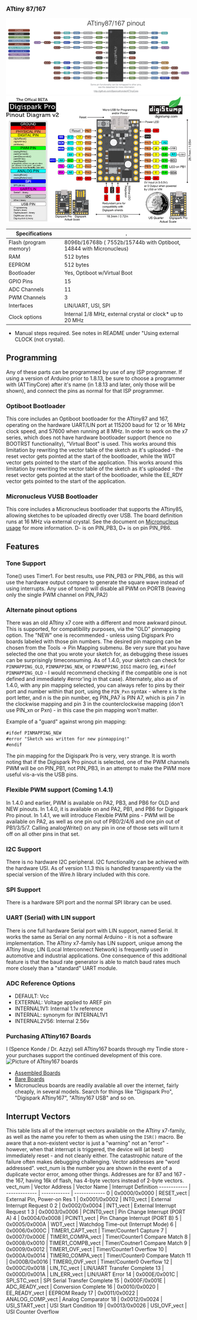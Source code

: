 ### ATtiny 87/167
![x7 pin mapping](Pinout_x7.jpg "Arduino Pin Mapping for ATtiny x7-family")
![Digispark Pro pin mapping](DigisparkPro.png "Digispark Pro Pin Mapping for ATtiny 167")

 Specifications |  .
------------ | -------------
Flash (program memory)   | 8096b/16768b ( 7552b/15744b with Optiboot, 14844 with Micronucleus)
RAM  | 512 bytes
EEPROM | 512 bytes
Bootloader | Yes, Optiboot w/Virtual Boot
GPIO Pins | 15
ADC Channels | 11
PWM Channels | 3
Interfaces | LIN/UART, USI, SPI
Clock options | Internal 1/8 MHz, external crystal or clock* up to 20 MHz

* Manual steps required. See notes in README under "Using external CLOCK (not crystal).

## Programming
Any of these parts can be programmed by use of any ISP programmer. If using a version of Arduino prior to 1.8.13, be sure to choose a programmer with (ATTinyCore) after it's name (in 1.8.13 and later, only those will be shown), and connect the pins as normal for that ISP programmer.

### Optiboot Bootloader
This core includes an Optiboot bootloader for the ATtiny87 and 167, operating on the hardware UART/LIN port at 115200 baud for 12 or 16 MHz clock speed, and 57600 when running at 8 MHz. In order to work on the x7 series, which does not have hardware bootloader support (hence no BOOTRST functionality), "Virtual Boot" is used. This works around this limitation by rewriting the vector table of the sketch as it's uploaded - the reset vector gets pointed at the start of the bootloader, while the WDT vector gets pointed to the start of the application.  This works around this limitation by rewriting the vector table of the sketch as it's uploaded - the reset vector gets pointed at the start of the bootloader, while the EE_RDY vector gets pointed to the start of the application.

### Micronucleus VUSB Bootloader
This core includes a Micronucleus bootloader that supports the ATtiny85, allowing sketches to be uploaded directly over USB. The board definition runs at 16 MHz via external crystal. See the document on [Micronucleus usage](UsingMicronucleus.md) for more information. D- is on PIN_PB3, D+ is on pin PIN_PB6.

## Features

### Tone Support
Tone() uses Timer1. For best results, use PIN_PB3 or PIN_PB6, as this will use the hardware output compare to generate the square wave instead of using interrupts. Any use of tone() will disable all PWM on PORTB (leaving only the single PWM channel on PIN_PA2)

### Alternate pinout options
There was an old ATtiny x7 core with a different and more awkward pinout. This is supported, for compatibility purposes, via the "OLD" pinmapping option. The "NEW" one is recommended - unless using Digispark Pro boards labeled with those pin numbers. The desired pin mapping can be chosen from the Tools -> Pin Mapping submenu. Be very sure that you have selected the one that you wrote your sketch for, as debugging these issues can be surprisingly timeconsuming. As of 1.4.0, your sketch can check for `PINMAPPING_OLD`, `PINMAPPING_NEW`, or `PINMAPPING_DIGI` macro (eg, `#ifdef PINMAPPING_OLD` - I would recommend checking if the compatible one is not defined and immediately #error'ing in that case). Alternately, also as of 1.4.0, with any pin mapping selected, you can always refer to pins by their port and number within that port, using the `PIN_Pxn` syntax - where x is the port letter, and n is the pin number, eg PIN_PA7 is PIN A7, which is pin 7 in the clockwise mapping and pin 3 in the counterclockwise mapping (don't use PIN_xn or Pxn) - in this case the pin mapping won't matter.

Example of a "guard" against wrong pin mapping:
```
#ifdef PINMAPPING_NEW
#error "Sketch was written for new pinmapping!"
#endif
```
The pin mapping for the Digispark Pro is very, very strange.
It is worth noting that if the Digispark Pro pinout is selected, one of the PWM channels PWM will be on PIN_PB1, not PIN_PB3, in an attempt to make the PWM more useful vis-a-vis the USB pins.

### Flexible PWM support (Coming 1.4.1)
In 1.4.0 and earlier, PWM is available on PA2, PB3, and PB6 for OLD and NEW pinouts. In 1.4.0, it is available on and PA2, PB1, and PB6 for Digispark Pro pinout.
In 1.4.1, we will introduce Flexible PWM pins - PWM will be available on PA2, as well as one pin out of PB0/2/4/6 and one pin out of PB1/3/5/7. Calling analogWrite() on any pin in one of those sets will turn it off on all other pins in that set.

### I2C Support
There is no hardware I2C peripheral. I2C functionality can be achieved with the hardware USI. As of version 1.1.3 this is handled transparently via the special version of the Wire.h library included with this core.

### SPI Support
There is a hardware SPI port and the normal SPI library can be used.

### UART (Serial) with LIN support
There is one full hardware Serial port with LIN support, named Serial. It works the same as Serial on any normal Arduino - it is not a software implementation. The ATtiny x7-family has LIN support, unique among the ATtiny linup; LIN (Local Interconnect Network) is frequently used in automotive and industrial applications. One consequence of this additional feature is that the baud rate generator is able to match baud rates much more closely than a "standard" UART module.

### ADC Reference Options
* DEFAULT: Vcc
* EXTERNAL: Voltage applied to AREF pin
* INTERNAL1V1: Internal 1.1v reference
* INTERNAL: synonym for INTERNAL1V1
* INTERNAL2V56: Internal 2.56v

### Purchasing ATtiny167 Boards
I (Spence Konde / Dr. Azzy) sell ATtiny167 boards through my Tindie store - your purchases support the continued development of this core.
![Picture of ATtiny167 boards](https://d3s5r33r268y59.cloudfront.net/77443/products/thumbs/2016-04-19T01:35:24.770Z-AZB7_Asy.png.855x570_q85_pad_rcrop.png)
* [Assembled Boards](https://www.tindie.com/products/DrAzzy/attiny-861-or-167-development-board-assembled/)
* [Bare Boards](https://www.tindie.com/products/DrAzzy/attiny-16787861461261-breakout-bare-board/)
* Micronucleus boards are readily available all over the internet, fairly cheaply, in several models. Search for things like "Digispark Pro", "Digispark ATtiny167", "ATtiny167 USB" and so on.


## Interrupt Vectors
This table lists all of the interrupt vectors available on the ATtiny x7-family, as well as the name you refer to them as when using the `ISR()` macro. Be aware that a non-existent vector is just a "warning" not an "error" - however, when that interrupt is triggered, the device will (at best) immediately reset - and not cleanly either. The catastrophic nature of the failure often makes debugging challenging. Vector addresses are "word addressed". vect_num is the number you are shown in the event of a duplicate vector error, among other things.
Addresses are for 87 and 167 - the 167, having 16k of flash, has 4-byte vectors instead of 2-byte vectors.
vect_num | Vector Address | Vector Name | Interrupt Definition
------------ | ------------- | ------------ | -------------
0 | 0x0000/0x0000 | RESET_vect | External Pin, Power-on Res
1 | 0x0001/0x0002 | INT0_vect | External Interrupt Request 0
2 | 0x0002/0x0004 | INT1_vect | External Interrupt Request 1
3 | 0x0003/0x0006 | PCINT0_vect | Pin Change Interrupt (PORT A)
4 | 0x0004/0x0008 | PCINT1_vect | Pin Change Interrupt (PORT B)
5 | 0x0005/0x000A | WDT_vect | Watchdog Time-out (Interrupt Mode)
6 | 0x0006/0x000C | TIMER1_CAPT_vect | Timer/Counter1 Capture
7 | 0x0007/0x000E | TIMER1_COMPA_vect | Timer/Counter1 Compare Match
8 | 0x0008/0x0010 | TIMER1_COMPB_vect | Timer/Coutner1 Compare Match
9 | 0x0009/0x0012 | TIMER1_OVF_vect | Timer/Counter1 Overflow
10 | 0x000A/0x0014 | TIMER0_COMPA_vect | Timer/Counter0 Compare Match
11 | 0x000B/0x0016 | TIMER0_OVF_vect | Timer/Counter0 Overflow
12 | 0x000C/0x0018 | LIN_TC_vect | LIN/UART Transfer Complete
13 | 0x000D/0x001A | LIN_ERR_vect | LIN/UART Error
14 | 0x000E/0x001C | SPI_STC_vect | SPI Serial Transfer Complete
15 | 0x000F/0x001E | ADC_READY_vect | Conversion Complete
16 | 0x0010/0x0020 | EE_READY_vect | EEPROM Ready
17 | 0x0011/0x0022 | ANALOG_COMP_vect | Analog Comparator
18 | 0x0012/0x0024 | USI_START_vect | USI Start Condition
19 | 0x0013/0x0026 | USI_OVF_vect | USI Counter Overflow
